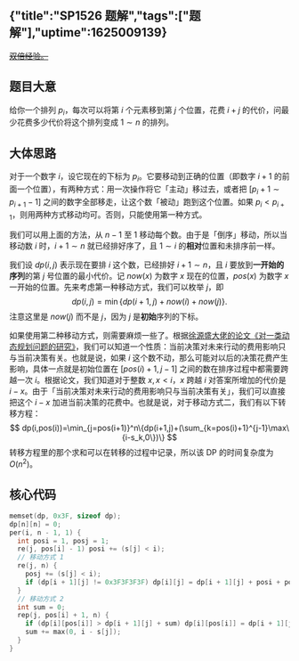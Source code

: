 {"title":"SP1526 题解","tags":["题解"],"uptime":1625009139}
---
[~~双倍经验。~~](https://www.luogu.com.cn/problem/P7650)

## 题目大意

给你一个排列 $p_i$，每次可以将第 $i$ 个元素移到第 $j$ 个位置，花费 $i+j$ 的代价，问最少花费多少代价将这个排列变成 $1\sim n$ 的排列。

## 大体思路

对于一个数字 $i$，设它现在的下标为 $p_i$。它要移动到正确的位置（即数字 $i+1$ 的前面一个位置），有两种方式：用一次操作将它「主动」移过去，或者把 $[p_i+1\sim p_{i+1}-1]$ 之间的数字全部移走，让这个数「被动」跑到这个位置。如果 $p_i<p_{i+1}$，则用两种方式移动均可。否则，只能使用第一种方式。

我们可以用上面的方法，从 $n-1$ 至 $1$ 移动每个数。由于是「倒序」移动，所以当移动数 $i$ 时，$i+1\sim n$ 就已经排好序了，且 $1\sim i$ 的**相对**位置和未排序前一样。

我们设 $dp(i,j)$ 表示现在要排 $i$ 这个数，已经排好 $i+1\sim n$，且 $i$ 要放到**一开始的序列**的第 $j$ 号位置的最小代价。记 $now(x)$ 为数字 $x$ 现在的位置，$pos(x)$ 为数字 $x$ 一开始的位置。先来考虑第一种移动方式，我们可以枚举 $j$，即
$$
dp(i,j)=\min\{dp(i+1,j)+now(i)+now(j)\}.
$$
注意这里是 $now(j)$ 而不是 $j$，因为 $j$ 是**初始**序列的下标。

如果使用第二种移动方式，则需要麻烦一些了。根据[徐源盛大佬的论文《对一类动态规划问题的研究》](https://wenku.lingfengyun.com/view-2d83023e2de246c6bf6cf67626b153b7.html)，我们可以知道一个性质：当前决策对未来行动的费用影响只与当前决策有关。也就是说，如果 $i$ 这个数不动，那么可能对以后的决策花费产生影响，具体一点就是初始位置在 $[pos(i)+1, j-1]$ 之间的数在排序过程中都需要跨越一次 $i$。根据论文，我们知道对于整数 $x,x<i$，$x$ 跨越 $i$ 对答案所增加的代价是 $i-x$。由于「当前决策对未来行动的费用影响只与当前决策有关」，我们可以直接把这个 $i-x$ 加进当前决策的花费中。也就是说，对于移动方式二，我们有以下转移方程：
$$
dp(i,pos(i))=\min_{j=pos(i+1)}^n\{dp(i+1,j)+(\sum_{k=pos(i)+1}^{j-1}\max\{i-s_k,0\})\}
$$
转移方程里的那个求和可以在转移的过程中记录，所以该 DP 的时间复杂度为 $O(n^2)$。

## 核心代码

```cpp
memset(dp, 0x3F, sizeof dp);
dp[n][n] = 0;
per(i, n - 1, 1) {
  int posi = 1, posj = 1;
  re(j, pos[i] - 1) posi += (s[j] < i);
  // 移动方式 1
  re(j, n) {
    posj += (s[j] < i);
    if (dp[i + 1][j] != 0x3F3F3F3F) dp[i][j] = dp[i + 1][j] + posi + posj;
  }
  // 移动方式 2
  int sum = 0;
  rep(j, pos[i] + 1, n) {
    if (dp[i][pos[i]] > dp[i + 1][j] + sum) dp[i][pos[i]] = dp[i + 1][j] + sum, pre[i] = j;
    sum += max(0, i - s[j]);
  }
}
```

